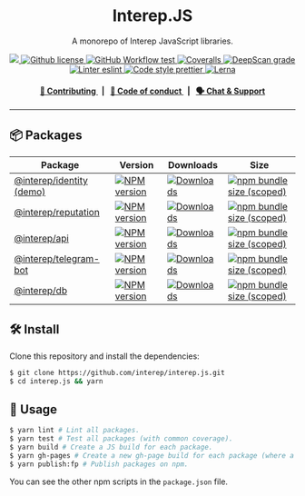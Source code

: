 <p align="center">
    <h1 align="center">
        Interep.JS
    </h1>
    <p align="center">A monorepo of Interep JavaScript libraries.</p>
</p>

<p align="center">
    <a href="https://github.com/interep">
        <img src="https://img.shields.io/badge/project-Interep-blue.svg?style=flat-square">
    </a>
    <a href="https://github.com/interep/interep.js/blob/main/LICENSE">
        <img alt="Github license" src="https://img.shields.io/github/license/interep/interep.js.svg?style=flat-square">
    </a>
    <a href="https://github.com/interep/interep.js/actions?query=workflow%3Atest">
        <img alt="GitHub Workflow test" src="https://img.shields.io/github/workflow/status/interep/interep.js/test?label=test&style=flat-square&logo=github">
    </a>
    <a href="https://coveralls.io/github/interep/interep.js">
        <img alt="Coveralls" src="https://img.shields.io/coveralls/github/interep/interep.js?style=flat-square&logo=coveralls">
    </a>
    <a href="https://deepscan.io/dashboard#view=project&tid=16502&pid=19838&bid=520522">
        <img alt="DeepScan grade" src="https://deepscan.io/api/teams/16502/projects/19838/branches/520522/badge/grade.svg">
    </a>
    <a href="https://eslint.org/">
        <img alt="Linter eslint" src="https://img.shields.io/badge/linter-eslint-8080f2?style=flat-square&logo=eslint">
    </a>
    <a href="https://prettier.io/">
        <img alt="Code style prettier" src="https://img.shields.io/badge/code%20style-prettier-f8bc45?style=flat-square&logo=prettier">
    </a>
    <a href="https://lerna.js.org/">
        <img alt="Lerna" src="https://img.shields.io/badge/maintained%20with-lerna-8f6899.svg?style=flat-square">
    </a>
</p>

<div align="center">
    <h4>
        <a href="https://docs.interep.link/contributing">
            👥 Contributing
        </a>
        <span>&nbsp;&nbsp;|&nbsp;&nbsp;</span>
        <a href="https://docs.interep.link/code-of-conduct">
            🤝 Code of conduct
        </a>
        <span>&nbsp;&nbsp;|&nbsp;&nbsp;</span>
        <a href="https://t.me/interep">
            🗣️ Chat &amp; Support
        </a>
    </h4>
</div>

---

## 📦 Packages

<table>
    <th>Package</th>
    <th>Version</th>
    <th>Downloads</th>
    <th>Size</th>
    <tbody>
        <tr>
            <td>
                <a href="https://github.com/Interep/interep.js/tree/main/packages/identity">
                    @interep/identity
                </a>
                <a href="https://js.interep.link/identity/">
                    (demo)
                </a>
            </td>
            <td>
                <!-- NPM version -->
                <a href="https://npmjs.org/package/@interep/identity">
                    <img src="https://img.shields.io/npm/v/@interep/identity.svg?style=flat-square" alt="NPM version" />
                </a>
            </td>
            <td>
                <!-- Downloads -->
                <a href="https://npmjs.org/package/@interep/identity">
                    <img src="https://img.shields.io/npm/dm/@interep/identity.svg?style=flat-square" alt="Downloads" />
                </a>
            </td>
            <td>
                <!-- Size -->
                <a href="https://bundlephobia.com/package/@interep/identity">
                    <img src="https://img.shields.io/bundlephobia/minzip/@interep/identity" alt="npm bundle size (scoped)" />
                </a>
            </td>
        </tr>
        <tr>
            <td>
                <a href="https://github.com/Interep/interep.js/tree/main/packages/reputation">
                    @interep/reputation
                </a>
            </td>
            <td>
                <!-- NPM version -->
                <a href="https://npmjs.org/package/@interep/reputation">
                    <img src="https://img.shields.io/npm/v/@interep/reputation.svg?style=flat-square" alt="NPM version" />
                </a>
            </td>
            <td>
                <!-- Downloads -->
                <a href="https://npmjs.org/package/@interep/reputation">
                    <img src="https://img.shields.io/npm/dm/@interep/reputation.svg?style=flat-square" alt="Downloads" />
                </a>
            </td>
            <td>
                <!-- Size -->
                <a href="https://bundlephobia.com/package/@interep/reputation">
                    <img src="https://img.shields.io/bundlephobia/minzip/@interep/reputation" alt="npm bundle size (scoped)" />
                </a>
            </td>
        </tr>
        <tr>
            <td>
                <a href="https://github.com/interep/interep.js/tree/main/packages/api">
                    @interep/api
                </a>
            </td>
            <td>
                <!-- NPM version -->
                <a href="https://npmjs.org/package/@interep/api">
                    <img src="https://img.shields.io/npm/v/@interep/api.svg?style=flat-square" alt="NPM version" />
                </a>
            </td>
            <td>
                <!-- Downloads -->
                <a href="https://npmjs.org/package/@interep/api">
                    <img src="https://img.shields.io/npm/dm/@interep/api.svg?style=flat-square" alt="Downloads" />
                </a>
            </td>
            <td>
                <!-- Size -->
                <a href="https://bundlephobia.com/package/@interep/api">
                    <img src="https://img.shields.io/bundlephobia/minzip/@interep/api" alt="npm bundle size (scoped)" />
                </a>
            </td>
        </tr>
        <tr>
            <td>
                <a href="https://github.com/interep/interep.js/tree/main/packages/telegram-bot">
                    @interep/telegram-bot
                </a>
            </td>
            <td>
                <!-- NPM version -->
                <a href="https://npmjs.org/package/@interep/telegram-bot">
                    <img src="https://img.shields.io/npm/v/@interep/telegram-bot.svg?style=flat-square" alt="NPM version" />
                </a>
            </td>
            <td>
                <!-- Downloads -->
                <a href="https://npmjs.org/package/@interep/telegram-bot">
                    <img src="https://img.shields.io/npm/dm/@interep/telegram-bot.svg?style=flat-square" alt="Downloads" />
                </a>
            </td>
            <td>
                <!-- Size -->
                <a href="https://bundlephobia.com/package/@interep/telegram-bot">
                    <img src="https://img.shields.io/bundlephobia/minzip/@interep/telegram-bot" alt="npm bundle size (scoped)" />
                </a>
            </td>
        </tr>
        <tr>
            <td>
                <a href="https://github.com/interep/interep.js/tree/main/packages/db">
                    @interep/db
                </a>
            </td>
            <td>
                <!-- NPM version -->
                <a href="https://npmjs.org/package/@interep/db">
                    <img src="https://img.shields.io/npm/v/@interep/db.svg?style=flat-square" alt="NPM version" />
                </a>
            </td>
            <td>
                <!-- Downloads -->
                <a href="https://npmjs.org/package/@interep/db">
                    <img src="https://img.shields.io/npm/dm/@interep/db.svg?style=flat-square" alt="Downloads" />
                </a>
            </td>
            <td>
                <!-- Size -->
                <a href="https://bundlephobia.com/package/@interep/db">
                    <img src="https://img.shields.io/bundlephobia/minzip/@interep/db" alt="npm bundle size (scoped)" />
                </a>
            </td>
        </tr>
    <tbody>
</table>

## 🛠 Install

Clone this repository and install the dependencies:

```bash
$ git clone https://github.com/interep/interep.js.git
$ cd interep.js && yarn
```

## 📜 Usage

```bash
$ yarn lint # Lint all packages.
$ yarn test # Test all packages (with common coverage).
$ yarn build # Create a JS build for each package.
$ yarn gh-pages # Create a new gh-page build for each package (where a demo exists).
$ yarn publish:fp # Publish packages on npm.
```

You can see the other npm scripts in the `package.json` file.
